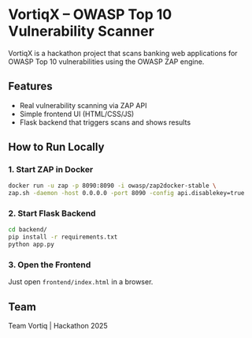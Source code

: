 # VortiqX – OWASP Top 10 Vulnerability Scanner

VortiqX is a hackathon project that scans banking web applications for OWASP Top 10 vulnerabilities using the OWASP ZAP engine.

## Features
- Real vulnerability scanning via ZAP API
- Simple frontend UI (HTML/CSS/JS)
- Flask backend that triggers scans and shows results

## How to Run Locally

### 1. Start ZAP in Docker
```bash
docker run -u zap -p 8090:8090 -i owasp/zap2docker-stable \
zap.sh -daemon -host 0.0.0.0 -port 8090 -config api.disablekey=true
```

### 2. Start Flask Backend
```bash
cd backend/
pip install -r requirements.txt
python app.py
```

### 3. Open the Frontend
Just open `frontend/index.html` in a browser.

## Team
Team Vortiq | Hackathon 2025